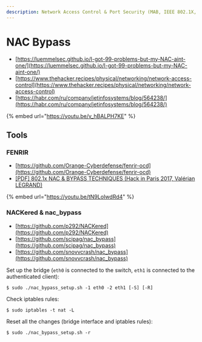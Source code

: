 ```yaml
---
description: Network Access Control & Port Security (MAB, IEEE 802.1X, etc.)
---
```


# NAC Bypass

- [https://luemmelsec.github.io/I-got-99-problems-but-my-NAC-aint-one/](https://luemmelsec.github.io/I-got-99-problems-but-my-NAC-aint-one/)
- [https://www.thehacker.recipes/physical/networking/network-access-control](https://www.thehacker.recipes/physical/networking/network-access-control)
- [https://habr.com/ru/company/jetinfosystems/blog/564238/](https://habr.com/ru/company/jetinfosystems/blog/564238/)

{% embed url="https://youtu.be/v_hBALPH7KE" %}




## Tools



### FENRIR

- [https://github.com/Orange-Cyberdefense/fenrir-ocd](https://github.com/Orange-Cyberdefense/fenrir-ocd)
- [[PDF] 802.1x NAC & BYPASS TECHNIQUES (Hack in Paris 2017, Valérian LEGRAND)](https://hackinparis.com/data/slides/2017/2017_Legrand_Valerian_802.1x_Network_Access_Control_and_Bypass_Techniques.pdf)

{% embed url="https://youtu.be/tN9LoIwdRd4" %}



### NACKered & nac_bypass

- [https://github.com/p292/NACKered](https://github.com/p292/NACKered)
- [https://github.com/scipag/nac_bypass](https://github.com/scipag/nac_bypass)
- [https://github.com/snovvcrash/nac_bypass](https://github.com/snovvcrash/nac_bypass)

Set up the bridge (`eth0` is connected to the switch, `eth1` is connected to the authenticated client):

```
$ sudo ./nac_bypass_setup.sh -1 eth0 -2 eth1 [-S] [-R]
```

Check iptables rules:

```
$ sudo iptables -t nat -L
```

Reset all the changes (bridge interface and iptables rules):

```
$ sudo ./nac_bypass_setup.sh -r
```
